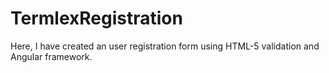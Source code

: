 # TermlexRegistration
Here, I have created an user registration form using HTML-5 validation and Angular framework.


